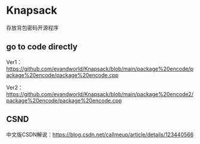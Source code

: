 # Knapsack
存放背包密码开源程序
## go to code directly
Ver1：https://github.com/evandworld/Knapsack/blob/main/package%20encode/package%20encode/package%20encode.cpp

Ver2：https://github.com/evandworld/Knapsack/blob/main/package%20encode2/package%20encode/package%20encode.cpp

## CSND
中文版CSDN解说：https://blog.csdn.net/callmeup/article/details/123440566
